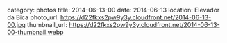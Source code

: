 category: photos 
title: 2014-06-13-00
date: 2014-06-13
location: Elevador da Bica
photo_url: https://d22fkxs2pw9y3y.cloudfront.net/2014-06-13-00.jpg
thumbnail_url: https://d22fkxs2pw9y3y.cloudfront.net/2014-06-13-00-thumbnail.webp

   